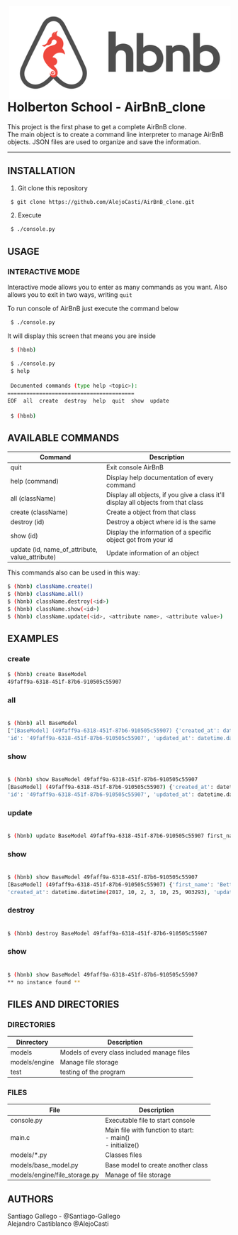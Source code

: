 <img src="abnb.png" width="500" align="right">

# Holberton School - AirBnB_clone
This project is the first phase to get a complete AirBnB clone.<br>The main object is to create a command line interpreter to manage AirBnB objects.
JSON files are used to organize and save the information.

----

## INSTALLATION

1. Git clone this repository

```bash
 $ git clone https://github.com/AlejoCasti/AirBnB_clone.git
```

2. Execute

```bash
 $ ./console.py
```

## USAGE

### INTERACTIVE MODE

Interactive mode allows you to enter as many commands as you want.
Also allows you to exit in two ways, writing ```quit```

To run console of AirBnB just execute the command below

```bash
 $ ./console.py
```

It will display this screen that means you are inside
```bash
 $ (hbnb)
```
```bash
 $ ./console.py
 $ help
 
 Documented commands (type help <topic>):
========================================
EOF  all  create  destroy  help  quit  show  update

 $ (hbnb)
```
## AVAILABLE COMMANDS

| Command | Description  |
| ------- | --- |
| quit | Exit console AirBnB|
| help (command) | Display help documentation of every command |
| all (className) | Display all objects, if you give a class it'll display all objects from that class |
| create (className) | Create a object from that class |
| destroy (id) | Destroy a object where id is the same |
| show (id) | Display the information of a specific object got from your id |
| update (id, name_of_attribute, value_attribute) | Update information of an object |

This commands also can be used in this way:
```bash
$ (hbnb) className.create()
$ (hbnb) className.all()
$ (hbnb) className.destroy(<id>)
$ (hbnb) className.show(<id>)
$ (hbnb) className.update(<id>, <attribute name>, <attribute value>)
```

## EXAMPLES

### create

```bash
$ (hbnb) create BaseModel
49faff9a-6318-451f-87b6-910505c55907
```

### all
```bash

$ (hbnb) all BaseModel
["[BaseModel] (49faff9a-6318-451f-87b6-910505c55907) {'created_at': datetime.datetime(2017, 10, 2, 3, 10, 25, 903293),
'id': '49faff9a-6318-451f-87b6-910505c55907', 'updated_at': datetime.datetime(2017, 10, 2, 3, 10, 25, 903300)}"]
```
### show
```bash

$ (hbnb) show BaseModel 49faff9a-6318-451f-87b6-910505c55907
[BaseModel] (49faff9a-6318-451f-87b6-910505c55907) {'created_at': datetime.datetime(2017, 10, 2, 3, 10, 25, 903293),
'id': '49faff9a-6318-451f-87b6-910505c55907', 'updated_at': datetime.datetime(2017, 10, 2, 3, 10, 25, 903300)}
```
### update
```bash

$ (hbnb) update BaseModel 49faff9a-6318-451f-87b6-910505c55907 first_name "Betty"
```
### show
```bash

$ (hbnb) show BaseModel 49faff9a-6318-451f-87b6-910505c55907
[BaseModel] (49faff9a-6318-451f-87b6-910505c55907) {'first_name': 'Betty', 'id': '49faff9a-6318-451f-87b6-910505c55907',
'created_at': datetime.datetime(2017, 10, 2, 3, 10, 25, 903293), 'updated_at': datetime.datetime(2017, 10, 2, 3, 11, 3, 49401)}
```
### destroy
```bash

$ (hbnb) destroy BaseModel 49faff9a-6318-451f-87b6-910505c55907
```
### show
```bash

$ (hbnb) show BaseModel 49faff9a-6318-451f-87b6-910505c55907
** no instance found **
```

## FILES AND DIRECTORIES

### DIRECTORIES

| Dinrectory | Description  |
| ------- | --- |
| models | Models of every class included manage files |
| models/engine | Manage file storage |
| test | testing of the program |

### FILES

| File | Description  |
| ------- | --- |
| console.py| Executable file to start console |
| main.c | Main file with function to start: <br> - main() <br> - initialize()  |
| models/*.py | Classes files |
| models/base_model.py | Base model to create another class |
| models/engine/file_storage.py | Manage of file storage |

## AUTHORS

Santiago Gallego - @Santiago-Gallego<br>
Alejandro Castiblanco @AlejoCasti
